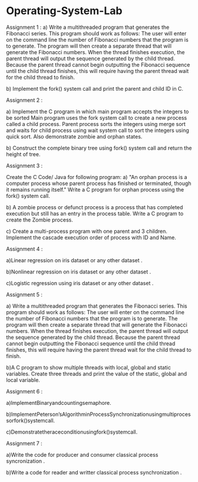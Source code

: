 # Operating-System-Lab

Assignment 1 :
a) Write a multithreaded program that generates the Fibonacci series. This program should work as follows: The user will enter on the command line the number of 
Fibonacci numbers that the program is to generate. The program will then create a separate thread that will generate the Fibonacci numbers. When the thread finishes 
execution, the parent thread will output the sequence generated by the child thread. Because the parent thread cannot begin outputting the Fibonacci sequence until the 
child thread finishes, this will require having the parent thread wait for the child thread to finish.

b) Implement the fork() system call and print the parent and child ID in C.

Assignment 2 :

a) Implement the C program in which main program accepts the integers to be sorted Main program uses the fork system call to create a new process called a child process. Parent process sorts the integers using merge sort and waits for child process using wait system call to sort the integers using quick sort. Also demonstrate zombie and orphan states.

b) Construct the complete binary tree using fork() system call and return the height of tree.

Assignment 3 :

Create the C Code/ Java for following program: 
a) "An orphan process is a computer process whose parent process has finished or terminated, though it remains running itself." Write a C program for orphan process using the fork() system call. 

b) A zombie process or defunct process is a process that has completed execution but still has an entry in the process table. Write a C program to create the Zombie process.

c) Create a multi-process  program with one parent and 3 children. Implement the cascade execution order of process with ID and Name. 

Assignment 4 :

a)Linear regression on iris dataset or any other dataset .

b)Nonlinear regression on iris dataset or any other dataset .

c)Logistic regression using iris dataset or any other dataset .

Assignment 5 :

a) Write a multithreaded program that generates the Fibonacci series. This program should work as follows: The user will enter on the command line the number of Fibonacci numbers that the program is to generate. The program will then create a separate thread that will generate the Fibonacci numbers. When the thread finishes execution, the parent thread will output the sequence generated by the child thread. Because the parent thread cannot begin outputting the Fibonacci sequence until the child thread finishes, this will require having the parent thread wait for the child thread to finish. 

b)A C program to show multiple threads with local, global and static variables. Create three threads and print the value of the static, global and local variable. 

Assignment 6 :

a)ImplementBinaryandcountingsemaphore.

b)ImplementPeterson’sAlgorithminProcessSynchronizationusingmultiprocessorfork()systemcall.

c)Demonstratetheraceconditionusingfork()systemcall.

Assignment 7 :

a)Write the code for producer and consumer classical process syncronization .

b)Write a code for reader and writter classical process synchronization . 
